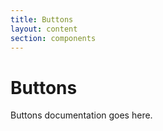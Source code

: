 ```yaml
---
title: Buttons
layout: content
section: components
---
```


# Buttons

Buttons documentation goes here.